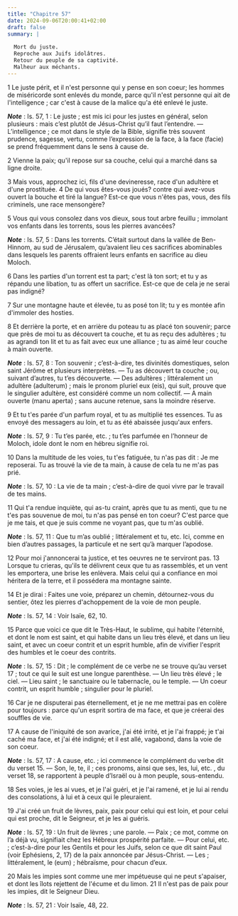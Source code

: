 ```yaml
---
title: "Chapitre 57"
date: 2024-09-06T20:00:41+02:00
draft: false
summary: |
  
  Mort du juste.
  Reproche aux Juifs idolâtres.
  Retour du peuple de sa captivité.
  Malheur aux méchants.
---
```



1 Le juste périt, et il n'est personne qui y pense en son coeur; les hommes de miséricorde sont enlevés du monde, parce qu'il n'est personne qui ait de l'intelligence ; car c'est à cause de la malice qu'a été enlevé le juste.

***Note*** :  Is. 57, 1 : Le juste ; est mis ici pour les justes en général, selon plusieurs : mais c’est plutôt de Jésus-Christ qu’il faut l’entendre. ― L’intelligence ; ce mot dans le style de la Bible, signifie très souvent prudence, sagesse, vertu, comme l’expression de la face, à la face (facie) se prend fréquemment dans le sens à cause de.

2 Vienne la paix; qu'il repose sur sa couche, celui qui a marché dans sa ligne droite.


3 Mais vous, approchez ici, fils d'une devineresse, race d'un adultère et d'une prostituée. 4 De qui vous êtes-vous joués? contre qui avez-vous ouvert la bouche et tiré la langue? Est-ce que vous n'êtes pas, vous, des fils criminels, une race mensongère?


5 Vous qui vous consolez dans vos dieux, sous tout arbre feuillu ; immolant vos enfants dans les torrents, sous les pierres avancées?

***Note*** :  Is. 57, 5 : Dans les torrents. C’était surtout dans la vallée de Ben-Hinnom, au sud de Jérusalem, qu’avaient lieu ces sacrifices abominables dans lesquels les parents offraient leurs enfants en sacrifice au dieu Moloch.


6 Dans les parties d'un torrent est ta part; c'est là ton sort; et tu y as répandu une libation, tu as offert un sacrifice. Est-ce que de cela je ne serai pas indigné?


7 Sur une montagne haute et élevée, tu as posé ton lit; tu y es montée afin d'immoler des hosties.


8 Et derrière la porte, et en arrière du poteau tu as placé ton souvenir; parce que près de moi tu as découvert ta couche, et tu as reçu des adultères ; tu as agrandi ton lit et tu as fait avec eux une alliance ; tu as aimé leur couche à main ouverte.

***Note*** :  Is. 57, 8 : Ton souvenir ; c’est-à-dire, tes divinités domestiques, selon saint Jérôme et plusieurs interprètes. ― Tu as découvert ta couche ; ou, suivant d’autres, tu t’es découverte. ― Des adultères ; littéralement un adultère (adulterum) ; mais le pronom pluriel eux (eis), qui suit, prouve que le singulier adultère, est considéré comme un nom collectif. ― A main ouverte (manu aperta) ; sans aucune retenue, sans la moindre réserve.


9 Et tu t'es parée d'un parfum royal, et tu as multiplié tes essences. Tu as envoyé des messagers au loin, et tu as été abaissée jusqu'aux enfers.

***Note*** :  Is. 57, 9 : Tu t’es parée, etc. ; tu t’es parfumée en l’honneur de Moloch, idole dont le nom en hébreu signifie roi.


10 Dans la multitude de les voies, tu t'es fatiguée, tu n'as pas dit : Je me reposerai. Tu as trouvé la vie de ta main, à cause de cela tu ne m'as pas prié.

***Note*** :  Is. 57, 10 : La vie de ta main ; c’est-à-dire de quoi vivre par le travail de tes mains.


11 Qui t'a rendue inquiète, qui as-tu craint, après que tu as menti, que tu ne t'es pas souvenue de moi, tu n'as pas pensé en ton coeur? C'est parce que je me tais, et que je suis comme ne voyant pas, que tu m'as oublié.

***Note*** :  Is. 57, 11 : Que tu m’as oublié ; littéralement et tu, etc. Ici, comme en bien d’autres passages, la particule et ne sert qu’à marquer l’apodose.


12 Pour moi j'annoncerai ta justice, et tes oeuvres ne te serviront pas. 13 Lorsque tu crieras, qu'ils te délivrent ceux que tu as rassemblés, et un vent les emportera, une brise les enlèvera. Mais celui qui a confiance en moi héritera de la terre, et il possédera ma montagne sainte.


14 Et je dirai : Faites une voie, préparez un chemin, détournez-vous du sentier, ôtez les pierres d'achoppement de la voie de mon peuple.

***Note*** :  Is. 57, 14 : Voir Isaïe, 62, 10.


15 Parce que voici ce que dit le Très-Haut, le sublime, qui habite l'éternité, et dont le nom est saint, et qui habite dans un lieu très élevé, et dans un lieu saint, et avec un coeur contrit et un esprit humble, afin de vivifier l'esprit des humbles et le coeur des contrits.

***Note*** :  Is. 57, 15 : Dit ; le complément de ce verbe ne se trouve qu’au verset 17 ; tout ce qui le suit est une longue parenthèse. ― Un lieu très élevé ; le ciel. ― Lieu saint ; le sanctuaire ou le tabernacle, ou le temple. ― Un coeur contrit, un esprit humble ; singulier pour le pluriel.


16 Car je ne disputerai pas éternellement, et je ne me mettrai pas en colère pour toujours : parce qu'un esprit sortira de ma face, et que je créerai des souffles de vie.


17 A cause de l'iniquité de son avarice, j'ai été irrité, et je l'ai frappé; je t'ai caché ma face, et j'ai été indigné; et il est allé, vagabond, dans la voie de son coeur.

***Note*** :  Is. 57, 17 : A cause, etc. ; ici commence le complément du verbe dit du verset 15. ― Son, le, te, il ; ces pronoms, ainsi que ses, les, lui, etc. , du verset 18, se rapportent à peuple d’Israël ou à mon peuple, sous-entendu.

18 Ses voies, je les ai vues, et je l'ai guéri, et je l'ai ramené, et je lui ai rendu des consolations, à lui et à ceux qui le pleuraient.


19 J'ai créé un fruit de lèvres, paix, paix pour celui qui est loin, et pour celui qui est proche, dit le Seigneur, et je les ai guéris.

***Note*** :  Is. 57, 19 : Un fruit de lèvres ; une parole. ― Paix ; ce mot, comme on l’a déjà vu, signifiait chez les Hébreux prospérité parfaite. ― Pour celui, etc. ; c’est-à-dire pour les Gentils et pour les Juifs, selon ce que dit saint Paul (voir Ephésiens, 2, 17) de la paix annoncée par Jésus-Christ. ― Les ; littéralement, le (eum) ; hébraïsme, pour chacun d’eux.

20 Mais les impies sont comme une mer impétueuse qui ne peut s'apaiser, et dont les îlots rejettent de l'écume et du limon. 21 Il n'est pas de paix pour les impies, dit le Seigneur Dieu.

***Note*** :  Is. 57, 21 : Voir Isaïe, 48, 22.

